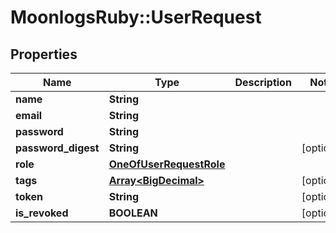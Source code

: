 # MoonlogsRuby::UserRequest

## Properties
Name | Type | Description | Notes
------------ | ------------- | ------------- | -------------
**name** | **String** |  | 
**email** | **String** |  | 
**password** | **String** |  | 
**password_digest** | **String** |  | [optional] 
**role** | [**OneOfUserRequestRole**](OneOfUserRequestRole.md) |  | 
**tags** | [**Array&lt;BigDecimal&gt;**](BigDecimal.md) |  | [optional] 
**token** | **String** |  | [optional] 
**is_revoked** | **BOOLEAN** |  | [optional] 

